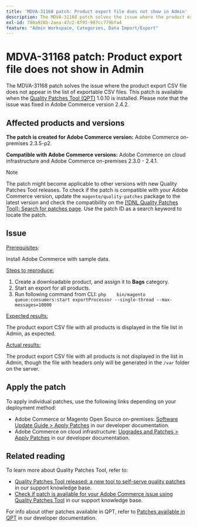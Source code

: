 ```yaml
---
title: 'MDVA-31168 patch: Product export file does not show in Admin'
description: The MDVA-31168 patch solves the issue where the product export CSV file does not appear in the list of exportable CSV files. This patch is available when the [Quality Patches Tool (QPT)](https://devdocs.magento.com/guides/v2.4/comp-mgr/patching.html#mqp) 1.0.10 is installed. Please note that the issue was fixed in Adobe Commerce version 2.4.2.
exl-id: 780a926b-2aea-47c2-8f95-907cc779bfa4
feature: "Admin Workspace, Categories, Data Import/Export"
---
```

# MDVA-31168 patch: Product export file does not show in Admin

The MDVA-31168 patch solves the issue where the product export CSV file does not appear in the list of exportable CSV files. This patch is available when the [Quality Patches Tool (QPT)](https://devdocs.magento.com/guides/v2.4/comp-mgr/patching.html#mqp) 1.0.10 is installed. Please note that the issue was fixed in Adobe Commerce version 2.4.2.

## Affected products and versions

 **The patch is created for Adobe Commerce version:** Adobe Commerce on-premises 2.3.5-p2.

 **Compatible with Adobe Commerce versions:** Adobe Commerce on cloud infrastructure and Adobe Commerce on-premises 2.3.0 - 2.4.1.

>[!NOTE]
>
>The patch might become applicable to other versions with new Quality Patches Tool releases. To check if the patch is compatible with your Adobe Commerce version, update the `magento/quality-patches` package to the latest version and check the compatibility on the [[!DNL Quality Patches Tool]: Search for patches page](https://devdocs.magento.com/quality-patches/tool.html#patch-grid). Use the patch ID as a search keyword to locate the patch.

## Issue

 <u>Prerequisites</u>:

Install Adobe Commerce with sample data.

 <u>Steps to reproduce:</u>

1. Create a downloadable product, and assign it to **Bags** category.
1. Start an export for all products.
1. Run following command from CLI:    ```php    bin/magento queue:consumers:start exportProcessor --single-thread --max-messages=10000    ```

 <u>Expected results:</u>

The product export CSV file with all products is displayed in the file list in Admin, as expected.

 <u>Actual results:</u>

The product export CSV file with all products is not displayed in the list in Admin, though the file with headers only will be generated in the `/var` folder on the server.

## Apply the patch

To apply individual patches, use the following links depending on your deployment method:

* Adobe Commerce or Magento Open Source on-premises: [Software Update Guide > Apply Patches](https://devdocs.magento.com/guides/v2.4/comp-mgr/patching/mqp.html) in our developer documentation.
* Adobe Commerce on cloud infrastructure: [Upgrades and Patches > Apply Patches](https://devdocs.magento.com/cloud/project/project-patch.html) in our developer documentation.

## Related reading

To learn more about Quality Patches Tool, refer to:

* [Quality Patches Tool released: a new tool to self-serve quality patches](/help/announcements/adobe-commerce-announcements/magento-quality-patches-released-new-tool-to-self-serve-quality-patches.md) in our support knowledge base.
* [Check if patch is available for your Adobe Commerce issue using Quality Patches Tool](/help/support-tools/patches-available-in-qpt-tool/check-patch-for-magento-issue-with-magento-quality-patches.md) in our support knowledge base.

For info about other patches available in QPT, refer to [Patches available in QPT](https://devdocs.magento.com/quality-patches/tool.html#patch-grid) in our developer documentation.
